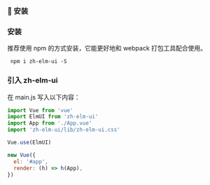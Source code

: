 ### :tada: 安装
### 安装

推荐使用 npm 的方式安装，它能更好地和 webpack 打包工具配合使用。

```shell
 npm i zh-elm-ui -S
```

### 引入 zh-elm-ui

在 main.js 写入以下内容：

```js
import Vue from 'vue'
import ElmUI from 'zh-elm-ui'
import App from './App.vue'
import 'zh-elm-ui/lib/zh-elm-ui.css'

Vue.use(ElmUI)

new Vue({
  el: '#app',
  render: (h) => h(App),
})